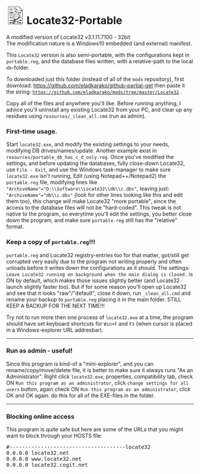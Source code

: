 <h1><img src="resources/icon.png"/> Locate32-Portable</h1>

A modified version of Locate32 v3.1.11.7100 - 32bit<br/>
The modification nature is a Windows10 embedded (and external) manifest.

This <code>Locate32</code> version is also semi-portable, 
with the configurations kept in <code>portable.reg</code>, 
and the database files written, with a relative-path to the local <code>db</code>-folder.

To downloaded just this folder (instead of all of the <code>mods</code> repository), 
first download: https://github.com/eladkarako/github-partial-get 
then paste it the string: <code>https://github.com/eladkarako/mods/tree/master/Locate32</code> .

Copy all of the files and anywhere you'll like. 
Before running anything, I advice you'll uninstall any existing Locate32 from your PC, 
and clear up any residues using <code>resources/_clean_all.cmd</code> (run as admin).

<h3>First-time usage.</h3>
Start <code>locate32.exe</code>, and modify the existing settings to your needs, 
modifying DB drives/names/update. Another example exist in <code>resources/portable_db_has_c_d_only.reg</code>.
Once you've modified the settings, and before updating the databases, fully close-down Locate32, 
use <code>File - Exit</code>, and use the Windows task-manager to make sure <code>locate32.exe</code> isn't running, 
Edit (using Notepad++/Notepad2) the <code>portable.reg</code> file, 
modifying lines like <code>"ArchiveName"="D:\\Software\\Locate32\\db\\c.dbs"</code>, 
leaving just: <code>"ArchiveName"="db\\c.dbs"</code> (look for other lines looking like this and edit them too),
this change will make Locate32 "more portable", since the access to the database files will not be "hard-coded". 
This tweak is not native to the program, so everytime you'll edit the settings, you better close down the program, 
and make sure <code>portable.reg</code> still has the "relative" format.

<h3>Keep a copy of <code>portable.reg</code>!!!</h3>
<code>portable.reg</code> and Locate32 registry-entries too for that matter, 
got/still get corrupted very easily due to the program not writing properly and often unloads before it writes down the configurations as it should.
The settings: <code>Leave Locate32 running on background when the main dialog is closed.</code> is ON by default, which makes those issues slightly better (and Locate32 launch slightly faster too).
But if for some reason you'll open up Locate32 and see that it looks "raw"/"default", close it down, run <code>_clean_all.cmd</code> and rename your backup to <code>portable.reg</code> placing it in the main folder. STILL KEEP A BACKUP FOR THE NEXT TIME!!!

Try not to run more then one process of <code>locate32.exe</code> at a time, 
the program should have set keyboard shortcuts for <code>Win+F</code> and <code>F3</code> (when cursor is placed in a Windows-explorer URL addresbar).

<hr/>

<h3>Run as admin - useful!</h3>
Since this program is kind-of a "mini-explorer", and you can rename/copy/move/delete file, 
it is better to make sure it always runs "As an Administrator". 
Right click <code>locate32.exe</code>, properties, compatibility tab, check ON <code>Run this program as an administrator</code>, 
click <code>change settings for all users</code> button, again check ON <code>Run this program as an administrator</code>, click OK and OK again.
do this for all of the EXE-files in the folder.

<hr/>

<h3>Blocking online access</h3>
This program is quite safe but here are some of the URLs that you might want to block through your HOSTS file:
<pre>
#-------------------------------------locate32
0.0.0.0 locate32.net
0.0.0.0 www.locate32.net
0.0.0.0 locate32.cogit.net
</pre>